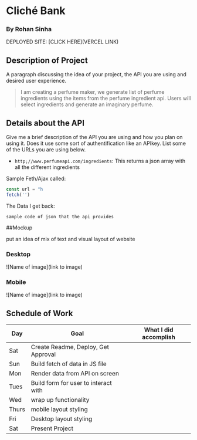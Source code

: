 # Cliché Bank
### By Rohan Sinha

DEPLOYED SITE: [CLICK HERE](VERCEL LINK)

## Description of Project

A paragraph discussing the idea of your project, the API you are using and desired user experience.

> I am creating a perfume maker, we generate list of perfume ingredients using the items from the perfume ingredient api. Users will select ingredients and generate an imaginary perfume.

## Details about the API

Give me a brief description of the API you are using and how you plan on using it. Does it use some sort of authentification like an APIkey. List some of the URLs you are using below.

- `http;//www.perfumeapi.com/ingredients`: This returns a json array with all the different ingredients

Sample Feth/Ajax called:

```js
const url = "h
fetch('')


```

The Data I get back:

```
sample code of json that the api provides

```

##Mockup

put an idea of mix of text and visual layout of website

### Desktop
![Name of image](link to image)
### Mobile
![Name of image](link to image)

## Schedule of Work

|Day | Goal | What I did accomplish |
|----|------|-----------------------|
| Sat | Create Readme, Deploy, Get Approval | |
| Sun | Build fetch of data in JS file ||
| Mon | Render data from API on screen ||
| Tues| Build form for user to interact with ||
| Wed | wrap up functionality ||
|Thurs| mobile layout styling ||
| Fri | Desktop layout styling ||
| Sat | Present Project ||

